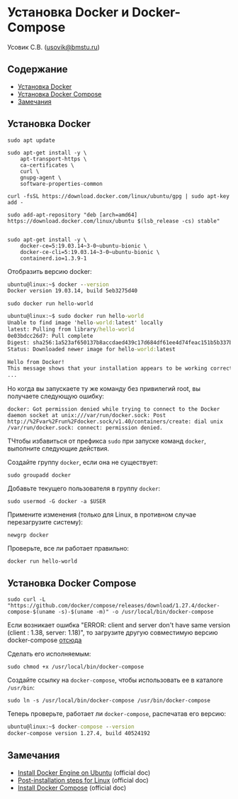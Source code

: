 # Установка Docker и Docker-Compose

Усовик С.В. (usovik@bmstu.ru)



## Содержание

- [Установка Docker](#Установка-Docker)
- [Установка Docker Compose](#Установка-Docker-Compose)
- [Замечания](#Замечания)


## Установка Docker

```
sudo apt update

sudo apt-get install -y \
    apt-transport-https \
    ca-certificates \
    curl \
    gnupg-agent \
    software-properties-common

curl -fsSL https://download.docker.com/linux/ubuntu/gpg | sudo apt-key add -

sudo add-apt-repository "deb [arch=amd64] https://download.docker.com/linux/ubuntu $(lsb_release -cs) stable"


sudo apt-get install -y \
    docker-ce=5:19.03.14~3-0~ubuntu-bionic \
    docker-ce-cli=5:19.03.14~3-0~ubuntu-bionic \
    containerd.io=1.3.9-1
```

Отобразить версию docker:
```cmd
ubuntu@linux:~$ docker --version
Docker version 19.03.14, build 5eb3275d40
```

`sudo docker run hello-world`

```cmd
ubuntu@linux:~$ sudo docker run hello-world
Unable to find image 'hello-world:latest' locally
latest: Pulling from library/hello-world
0e03bdcc26d7: Pull complete 
Digest: sha256:1a523af650137b8accdaed439c17d684df61ee4d74feac151b5b337bd29e7eec
Status: Downloaded newer image for hello-world:latest

Hello from Docker!
This message shows that your installation appears to be working correctly.
...
```

Но когда вы запускаете ту же команду без привилегий root, вы получаете следующую ошибку:

```
docker: Got permission denied while trying to connect to the Docker daemon socket at unix:///var/run/docker.sock: Post http://%2Fvar%2Frun%2Fdocker.sock/v1.40/containers/create: dial unix /var/run/docker.sock: connect: permission denied.
```

TЧтобы избавиться от префикса `sudo` при запуске команд `docker`, выполните следующие действия.

Создайте группу `docker`, если она не существует:

`sudo groupadd docker`

Добавьте текущего пользователя в группу `docker`:

 `sudo usermod -G docker -a $USER`

Примените изменения (только для Linux, в противном случае перезагрузите систему):

`newgrp docker`

Проверьте, все ли работает правильно:

`docker run hello-world`


## Установка Docker Compose

`sudo curl -L "https://github.com/docker/compose/releases/download/1.27.4/docker-compose-$(uname -s)-$(uname -m)" -o /usr/local/bin/docker-compose`

Если возникает ошибка "ERROR: client and server don't have same version (client : 1.38, server: 1.18)", то загрузите другую совместимую версию docker-compose [отсюда](../docker/compose/releases)

Сделать его исполняемым:

`sudo chmod +x /usr/local/bin/docker-compose`

Создайте ссылку на `docker-compose`, чтобы использовать ее в каталоге `/usr/bin`:

`sudo ln -s /usr/local/bin/docker-compose /usr/bin/docker-compose`

Теперь проверьте, работает ли `docker-compose`, распечатав его версию:

```cmd
ubuntu@linux:~$ docker-compose --version
docker-compose version 1.27.4, build 40524192
```


## Замечания

- [Install Docker Engine on Ubuntu](https://docs.docker.com/engine/install/ubuntu/) (official doc)
- [Post-installation steps for Linux](https://docs.docker.com/engine/install/linux-postinstall/) (official doc)
- [Install Docker Compose](https://docs.docker.com/compose/install/) (official doc)
